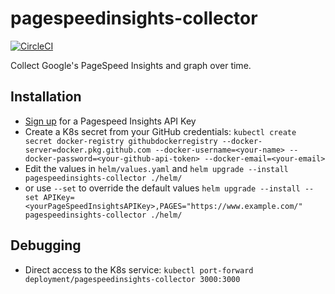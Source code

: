 # pagespeedinsights-collector

[![CircleCI](https://circleci.com/gh/Tom-Davidson/pagespeedinsights-collector.svg?style=svg&circle-token=ddeeca71dc44d011ec24408bc050c0d9098f6d1c)](https://circleci.com/gh/Tom-Davidson/pagespeedinsights-collector)

Collect Google's PageSpeed Insights and graph over time.

## Installation

- [Sign up](https://developers.google.com/speed/docs/insights/v5/get-started) for a Pagespeed Insights API Key
- Create a K8s secret from your GitHub credentials: `kubectl create secret docker-registry githubdockerregistry --docker-server=docker.pkg.github.com --docker-username=<your-name> --docker-password=<your-github-api-token> --docker-email=<your-email>`
- Edit the values in `helm/values.yaml` and `helm upgrade --install pagespeedinsights-collector ./helm/`
- or use `--set` to override the default values `helm upgrade --install --set APIKey=<yourPageSpeedInsightsAPIKey>,PAGES="https://www.example.com/" pagespeedinsights-collector ./helm/`

## Debugging

- Direct access to the K8s service: `kubectl port-forward deployment/pagespeedinsights-collector 3000:3000`
